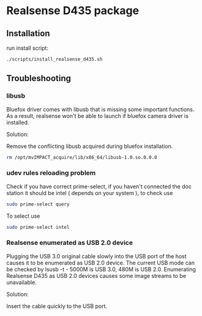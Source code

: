 # Realsense D435 package

## Installation

run install script:
```bash
./scripts/install_realsense_d435.sh
```

## Troubleshooting

### libusb

Bluefox driver comes with libusb that is missing some important functions. As a result, realsense won't be able to launch if bluefox camera driver is installed.

Solution:

Remove the conflicting libusb acquired during bluefox installation.
```bash
rm /opt/mvIMPACT_acquire/lib/x86_64/libusb-1.0.so.0.0.0
```
### udev rules reloading problem
Check if you have correct prime-select, if you haven't connected the doc station it should be intel ( depends on your system ), to check use 
```bash
sudo prime-select query
```
To select use 
```bash
sudo prime-select intel
```

### Realsense enumerated as USB 2.0 device
Plugging the USB 3.0 original cable slowly into the USB port of the host causes it to be enumerated as USB 2.0 device. The current USB mode can be checked by lsusb -t - 5000M is USB 3.0, 480M is USB 2.0. Enumerating Realsense D435 as USB 2.0 devices causes some image streams to be unavailable.

Solution:

Insert the cable quickly to the USB port.
